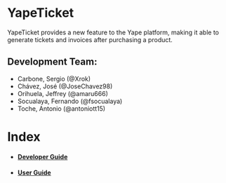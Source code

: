 # YapeTicket

YapeTicket provides a new feature to the Yape platform, making it able to generate tickets and invoices after purchasing a product.

## Development Team:

- Carbone, Sergio (@Xrok)
- Chávez, José (@JoseChavez98) 
- Orihuela, Jeffrey (@amaru666)
- Socualaya, Fernando (@fsocualaya)
- Toche, Antonio (@antoniott15)

# Index
* ####  [Developer Guide](https://github.com/cs2901/yape-bcp-project-yacket-fingerlog/blob/develop/Developer_Guide/developer_guide.md)
* #### [User Guide](hhttps://github.com/cs2901/yape-bcp-project-yacket-fingerlog/blob/develop/User_Guide/Main%20Text/user_guide.md)
